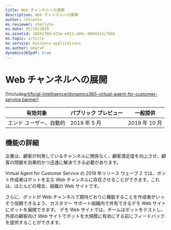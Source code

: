 ```yaml
---
title: Web チャンネルへの展開
description: Web チャンネルへの展開
author: relnotes
ms.reviewer: shellyha
ms.date: 05/29/2019
ms.assetid: 1664278d-615e-e911-a96c-000d3a1c7bbb
ms.topic: article
ms.service: business-applications
ms.author: omaraf
dynamics365pdf: true
---
```

# Web チャンネルへの展開
[!include[artificial-intelligence/dynamics365-virtual-agent-for-customer-service banner](../includes/artificial-intelligence/dynamics365-virtual-agent-for-customer-service.md)]

| 有効対象    |  パブリック プレビュー | 一般提供 | 
| ---------- | ---------- |---------- |
|エンド ユーザー、自動的|2019 年 5 月| 2019 年 10 月|




## 機能の詳細
<!--feature detail start -->
企業は、顧客が利用しているチャンネルに関係なく、顧客満足度を向上させ、顧客の問題を効果的かつ迅速に解決できる必要があります。 

Virtual Agent for Customer Service の 2019 年リリース ウェーブ 2 では、ボット作成者はボットを主な Web チャンネルに存在させることができます。これは、ほとんどの場合、組織の Web サイトです。 

さらに、ボットが Web チャンネルで期待どおりに機能することを作成者がいっそう信頼できるよう、カスタマー サポート組織内で共有できるデモ Web サイトにボットを展開できます。 デモ Web サイトでは、チームはボットをテストし、外部の顧客向け Web サイトでボットを大規模に有効にする前にフィードバックを提供することができます。 

<!--
![](media/deployment-web-channels-1.png "")--> <!-- Picture 372304502 -->
<!--feature detail end -->










